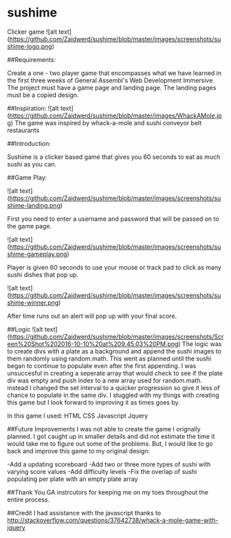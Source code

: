 # sushime
Clicker game
![alt text] (https://github.com/Zaidwerd/sushime/blob/master/images/screenshots/sushime-logo.png)

##Requirements:
 
 Create a one - two player game that encompasses what we have learned in the first three weeks of General Assembl's Web Development Immersive. The project must have a game page and landing page. The landing pages must be a copied design. 
 
##Inspiration:
![alt text] (https://github.com/Zaidwerd/sushime/blob/master/images/WhackAMole.jpg)
The game was inspired by whack-a-mole and sushi conveyor belt restaurants 

##Introduction:

Sushime is a clicker based game that gives you 60 seconds to eat as much sushi as you can.

##Game Play:

![alt text] (https://github.com/Zaidwerd/sushime/blob/master/images/screenshots/sushime-landing.png)

First you need to enter a username and password that will be passed on to the game page.

![alt text] (https://github.com/Zaidwerd/sushime/blob/master/images/screenshots/sushime-gameplay.png)

Player is given 60 seconds to use your mouse or track pad to click as many sushi dishes that pop up.

![alt text] (https://github.com/Zaidwerd/sushime/blob/master/images/screenshots/sushime-winner.png)

After time runs out an alert will pop up with your final score.

##Logic
![alt text] (https://github.com/Zaidwerd/sushime/blob/master/images/screenshots/Screen%20Shot%202016-10-10%20at%209.45.03%20PM.png)
The logic was to create divs with a plate as a background and append the sushi images to them randomly using random.math. This went as planned until the sushi began to continue to populate even after the first appending. I was unsuccesful in creating a seperate array that would check to see if the plate div was empty and push index to a new array used for random.math. instead I changed the set interval to a quicker progression so give it less of chance to populate in the same div. I stuggled with my things with creating this game but I look forward to improving it as times goes by.

In this game I used:
HTML
CSS
Javascript
Jquery


##Future Improvements
I was not able to create the game I orignally planned. I got caught up in smaller details and did not estimate the time it would take me to figure out some of the problems. But, I would like to go back and improve this game to my original design:

-Add a updating scoreboard
-Add two or three more types of sushi with varying score values
-Add difficulty levels 
-Fix the overlap of sushi populating per plate with an empty plate array

##Thank You
GA instrcutors for keeping me on my toes throughout the entire process.

##Credit
I had assistance with the javascript thanks to
http://stackoverflow.com/questions/37642738/whack-a-mole-game-with-jquery

